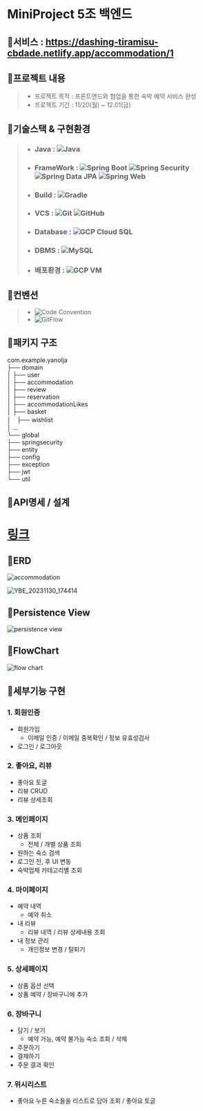 # MiniProject 5조 백엔드  

## 📌서비스 : https://dashing-tiramisu-cbdade.netlify.app/accommodation/1


## 📌프로젝트 내용
> - 프로젝트 목적 :  프론트엔드와 협업을 통한 숙박 예약 서비스 완성
> - 프로젝트 기간 : 11/20(월) ~ 12.01(금)

## 📌기술스택 & 구현환경
> - ### Java : ![Java](https://img.shields.io/badge/java-11-red.svg)
> - ### FrameWork : ![Spring Boot](https://img.shields.io/badge/springboot-3.1.5-brightgreen.svg)  ![Spring Security](https://img.shields.io/badge/springsecurity-brightgreen.svg) ![Spring Data JPA](https://img.shields.io/badge/spring%20data%20JPA-brightgreen.svg)  ![Spring Web](https://img.shields.io/badge/spring%20web-brightgreen.svg)
> - ### Build : ![Gradle](https://img.shields.io/badge/Build-Gradle-blue.svg)
> - ### VCS : ![Git](https://img.shields.io/badge/VCS-Git-orange.svg) ![GitHub](https://img.shields.io/badge/Github-black.svg)
> - ### Database : ![GCP Cloud SQL](https://img.shields.io/badge/Database-GCP%20Cloud%20SQL-yellow.svg)
> - ### DBMS : ![MySQL](https://img.shields.io/badge/DBMS-MySQL-blue.svg)
> - ### 배포환경 : ![GCP VM](https://img.shields.io/badge/배포%20환경-GCP%20VM%20ubuntu%2020-blue.svg)

## 📌컨벤션
> - ![Code Convention](https://img.shields.io/badge/Code%20Convention-IntelliJ%20Java%20Google%20Style-brightgreen.svg)
> - ![GitFlow](https://img.shields.io/badge/GitFlow-Workflow-orange.svg)

## 📌패키지 구조
 com.example.yanolja  
 ├── domain  
 │   ├── user  
 │   ├── accommodation  
 │   ├── review  
 │   ├── reservation  
 │   ├── accommodationLikes  
 │   ├── basket  
 │　├── wishlist  
 │   ...  
 └── global  
    ├── springsecurity  
    ├── entity  
    ├── config  
    ├── exception  
    ├── jwt  
    └── util  


## 📌API명세 / 설계  
# [링크](https://documenter.getpostman.com/view/14269013/2s9YeBfu36#f3b52c96-ce6c-42fb-b1e5-cc8c93017f97)  

## 📌ERD  
![accommodation](https://github.com/TeamOHJO/yanoljaProject-Backend/assets/65541248/16f75b06-04e1-4def-ad51-219ff9ac9f20)

![YBE_20231130_174414](https://github.com/TeamOHJO/yanoljaProject-Backend/assets/65541248/e64a81db-6bcf-4aac-92a3-d49fbd59d270)

## 📌Persistence View  
![persistence view](https://github.com/TeamOHJO/yanoljaProject-Backend/assets/65541248/20759a28-3aec-48cf-9c52-66e6cfffa346)

## 📌FlowChart  
![flow chart](https://github.com/TeamOHJO/yanoljaProject-Backend/assets/65541248/0903d4ea-37d1-4df7-ac62-7293a628ba39)


  
  

## 📌세부기능 구현

### 1. 회원인증
- 회원가입
    - 이메일 인증 / 이메일 중복확인 / 정보 유효성검사
- 로그인 / 로그아웃

### 2. 좋아요, 리뷰
- 좋아요 토글
- 리뷰 CRUD
- 리뷰 상세조회

### 3. 메인페이지
- 상품 조회
    - 전체 / 개별 상품 조회
- 원하는 숙소 검색
- 로그인 전, 후 UI 변동
- 숙박업체 카테고리별 조회

### 4. 마이페이지
- 예약 내역
    - 예약 취소
- 내 리뷰
    - 리뷰 내역 / 리뷰 상세내용 조회
- 내 정보 관리
    - 개인정보 변경 / 탈퇴기

### 5. 상세페이지
- 상품 옵션 선택
- 상품 예약 / 장바구니에 추가

### 6. 장바구니
- 담기 / 보기
    - 예약 가능, 예약 불가능 숙소 조회 / 삭제
- 주문하기
- 결제하기
- 주문 결과 확인

### 7. 위시리스트
- 좋아요 누른 숙소들을 리스트로 담아 조회 / 좋아요 토글
